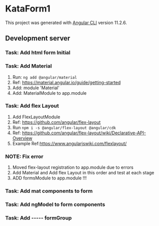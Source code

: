 # KataForm1

This project was generated with [Angular CLI](https://github.com/angular/angular-cli) version 11.2.6.

## Development server

### Task: Add html form Initial

### Task: Add Material

1. Run: ```ng add @angular/material```
2. Ref: <https://material.angular.io/guide/getting-started>
3. Add: module 'Material'
4. Add: MaterialModule to app.module

### Task: Add flex Layout

1. Add FlexLayoutModule
2. Ref: <https://github.com/angular/flex-layout>
3. Run ```npm i -s @angular/flex-layout @angular/cdk```
4. Ref: <https://github.com/angular/flex-layout/wiki/Declarative-API-Overview>
5. Example Ref:<https://www.angularjswiki.com/flexlayout/>

### NOTE: Fix error

1. Moved flex-layout registration to app.module due to errors
2. Add Material and Add flex Layout in this order and test at each stage
3. ADD formsModule to app.module !!!

### Task: Add mat components to form

### Task: Add ngModel to form components

### Task: Add ----- formGroup
